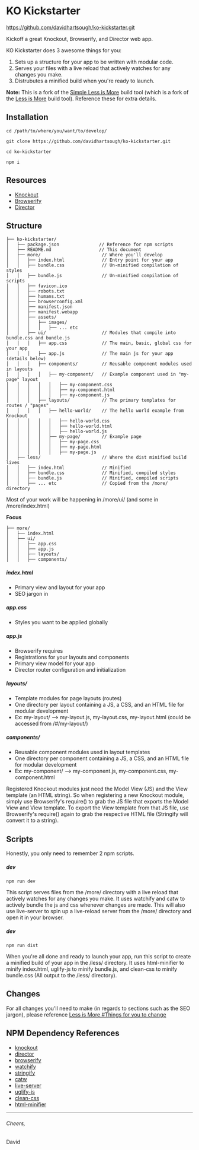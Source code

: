 # KO Kickstarter
https://github.com/davidhartsough/ko-kickstarter.git

Kickoff a great Knockout, Browserify, and Director web app.

KO Kickstarter does 3 awesome things for you:
1) Sets up a structure for your app to be written with modular code.
2) Serves your files with a live reload that actively watches for any changes you make. 
3) Distrubutes a minified build when you're ready to launch.

**Note:**
This is a fork of the [Simple Less is More](https://github.com/davidhartsough/simple-less-is-more.git) build tool (which is a fork of the [Less is More](https://github.com/davidhartsough/less-is-more.git) build tool).
Reference these for extra details.

## Installation
`cd /path/to/where/you/want/to/develop/`

`git clone https://github.com/davidhartsough/ko-kickstarter.git`

`cd ko-kickstarter`

`npm i`

## Resources

* [Knockout](http://knockoutjs.com/documentation/introduction.html)
* [Browserify](http://browserify.org/)
* [Director](https://github.com/flatiron/director)

## Structure

```
├── ko-kickstarter/
│   ├── package.json               // Reference for npm scripts
│   ├── README.md                  // This document
│   ├── more/                       // Where you'll develop
│   │   ├── index.html 				// Entry point for your app
│   │   ├── bundle.css 				// Un-minified compilation of styles
│   │   ├── bundle.js 				// Un-minified compilation of scripts
│   │   ├── favicon.ico
│   │   ├── robots.txt
│   │   ├── humans.txt
│   │   ├── browserconfig.xml
│   │   ├── manifest.json
│   │   ├── manifest.webapp
│   │   ├── assets/
│   │   │   ├── images/
│   │   │   │   ├── ... etc
│   │   ├── ui/						// Modules that compile into bundle.css and bundle.js
│   │   │   ├── app.css 			// The main, basic, global css for your app
│   │   │   ├── app.js 				// The main js for your app (details below)
│   │   │   ├── components/			// Reusable component modules used in layouts
│   │   │   │   ├── my-component/	// Example component used in "my-page" layout
│   │   │   │   │   ├── my-component.css
│   │   │   │   │   ├── my-component.html
│   │   │   │   │   ├── my-component.js
│   │   │   ├── layouts/			// The primary templates for routes / "pages"
│   │   │   │   ├── hello-world/	// The hello world example from Knockout
│   │   │   │   │   ├── hello-world.css
│   │   │   │   │   ├── hello-world.html
│   │   │   │   │   ├── hello-world.js
│   │   │   │   ├── my-page/		// Example page
│   │   │   │   │   ├── my-page.css
│   │   │   │   │   ├── my-page.html
│   │   │   │   │   ├── my-page.js
│   ├── less/						// Where the dist minified build lives
│   │   ├── index.html 				// Minified
│   │   ├── bundle.css 				// Minified, compiled styles
│   │   ├── bundle.js 				// Minified, compiled scripts
│   │   ├── ... etc 				// Copied from the /more/ directory
```

Most of your work will be happening in /more/ui/ (and some in /more/index.html)

**Focus**
```
├── more/
│   ├── index.html
│   ├── ui/
│   │   ├── app.css
│   │   ├── app.js
│   │   ├── layouts/
│   │   ├── components/
```

##### index.html
* Primary view and layout for your app
* SEO jargon in <head>

##### app.css
* Styles you want to be applied globally

##### app.js
* Browserify requires
* Registrations for your layouts and components
* Primary view model for your app
* Director router configuration and initialization

##### layouts/
* Template modules for page layouts (routes)
* One directory per layout containing a JS, a CSS, and an HTML file for modular development
* Ex: my-layout/ --> my-layout.js, my-layout.css, my-layout.html (could be accessed from /#/my-layout/)

##### components/
* Reusable component modules used in layout templates
* One directory per component containing a JS, a CSS, and an HTML file for modular development
* Ex: my-component/ --> my-component.js, my-component.css, my-component.html

Registered Knockout modules just need the Model View (JS) and the View template (an HTML string).
So when registering a new Knockout module, simply use Browserify's require() to grab the JS file that exports the Model View and View template.
To export the View template from that JS file, use Browserify's require() again to grab the respective HTML file (Stringify will convert it to a string).

## Scripts

Honestly, you only need to remember 2 npm scripts.

##### dev

`npm run dev`

This script serves files from the /more/ directory with a live reload that actively watches for any changes you make.
It uses watchify and catw to actively bundle the js and css whenever changes are made.
This will also use live-server to spin up a live-reload server from the /more/ directory and open it in your browser.


##### dev

`npm run dist`

When you're all done and ready to launch your app, run this script to create a minified build of your app in the /less/ directory.
It uses html-minifier to minify index.html, uglify-js to minify bundle.js, and clean-css to minify bundle.css (All output to the /less/ directory).

## Changes

For all changes you'll need to make (in regards to sections such as the SEO jargon), please reference [Less is More #Things for you to change](https://github.com/davidhartsough/less-is-more#things-for-you-to-change)


## NPM Dependency References

* [knockout](https://www.npmjs.com/package/knockout/)
* [director](https://www.npmjs.com/package/director/)
* [browserify](https://www.npmjs.com/package/browserify/)
* [watchify](https://www.npmjs.com/package/watchify/)
* [stringify](https://www.npmjs.com/package/stringify/)
* [catw](https://www.npmjs.com/package/catw/)
* [live-server](https://www.npmjs.com/package/live-server/)
* [uglify-js](https://www.npmjs.com/package/uglify-js/)
* [clean-css](https://www.npmjs.com/package/clean-css/)
* [html-minifier](https://www.npmjs.com/package/html-minifier/)

____
###### Cheers,
David